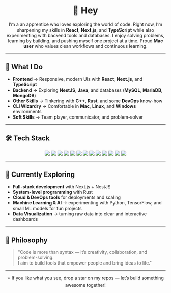 <h1 align="center">👋 Hey</h1>

<p align="center">
  I’m a an apprentice who loves exploring the world of code.  
  Right now, I’m sharpening my skills in <b>React</b>, <b>Next.js</b>, and <b>TypeScript</b> while also experimenting with backend tools and databases.  
  I enjoy solving problems, learning by building, and pushing myself one project at a time.  
  Proud <b>Mac user</b> who values clean workflows and continuous learning.
</p>

---

## 🚀 What I Do

- **Frontend** → Responsive, modern UIs with **React**, **Next.js**, and **TypeScript**  
- **Backend** → Exploring **NestJS**, **Java**, and databases (**MySQL**, **MariaDB**, **MongoDB**)  
- **Other Skills** → Tinkering with **C++**, **Rust**, and some **DevOps** know-how  
- **CLI Wizardry** → Comfortable in **Mac**, **Linux**, and **Windows** environments  
- **Soft Skills** → Team player, communicator, and problem-solver  

---

## 🛠️ Tech Stack

<p align="center">
  <img src="https://img.shields.io/badge/-HTML5-E34F26?logo=html5&logoColor=white" />
  <img src="https://img.shields.io/badge/-CSS3-1572B6?logo=css3&logoColor=white" />
  <img src="https://img.shields.io/badge/-JavaScript-F7DF1E?logo=javascript&logoColor=black" />
  <img src="https://img.shields.io/badge/-TypeScript-3178C6?logo=typescript&logoColor=white" />
  <img src="https://img.shields.io/badge/-React-61DAFB?logo=react&logoColor=black" />
  <img src="https://img.shields.io/badge/-Next.js-000000?logo=next.js&logoColor=white" />
  <img src="https://img.shields.io/badge/-NestJS-E0234E?logo=nestjs&logoColor=white" />
  <img src="https://img.shields.io/badge/-MySQL-4479A1?logo=mysql&logoColor=white" />
  <img src="https://img.shields.io/badge/-MariaDB-003545?logo=mariadb&logoColor=white" />
  <img src="https://img.shields.io/badge/-MongoDB-47A248?logo=mongodb&logoColor=white" />
  <img src="https://img.shields.io/badge/-Java-007396?logo=java&logoColor=white" />
  <img src="https://img.shields.io/badge/-C++-00599C?logo=c%2B%2B&logoColor=white" />
  <img src="https://img.shields.io/badge/-Rust-000000?logo=rust&logoColor=white" />
</p>

---

## 🧭 Currently Exploring

- **Full-stack development** with Next.js + NestJS  
- **System-level programming** with Rust  
- **Cloud & DevOps tools** for deployments and scaling  
- **Machine Learning & AI** → experimenting with Python, TensorFlow, and small ML models for fun projects  
- **Data Visualization** → turning raw data into clear and interactive dashboards  

---

## 📜 Philosophy

> "Code is more than syntax — it’s creativity, collaboration, and problem-solving.  
> I aim to build tools that empower people and bring ideas to life."  

---

<p align="center">⭐ If you like what you see, drop a star on my repos — let’s build something awesome together!</p>
